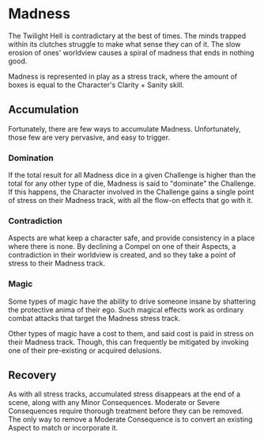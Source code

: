 # Madness

The Twilight Hell is contradictary at the best of times. The minds trapped within its clutches struggle to make what sense they can of it. The slow erosion of ones' worldview causes a spiral of madness that ends in nothing good.

Madness is represented in play as a stress track, where the amount of boxes is equal to the Character's Clarity + Sanity skill.

## Accumulation

Fortunately, there are few ways to accumulate Madness. Unfortunately, those few are very pervasive, and easy to trigger.

### Domination

If the total result for all Madness dice in a given Challenge is higher than the total for any other type of die, Madness is said to "dominate" the Challenge. If this happens, the Character involved in the Challenge gains a single point of stress on their Madness track, with all the flow-on effects that go with it.

### Contradiction

Aspects are what keep a character safe, and provide consistency in a place where there is none. By declining a Compel on one of their Aspects, a contradiction in their worldview is created, and so they take a point of stress to their Madness track.

### Magic

Some types of magic have the ability to drive someone insane by shattering the protective anima of their ego. Such magical effects work as ordinary combat attacks that target the Madness stress track.

Other types of magic have a cost to them, and said cost is paid in stress on their Madness track. Though, this can frequently be mitigated by invoking one of their pre-existing or acquired delusions.

## Recovery

As with all stress tracks, accumulated stress disappears at the end of a scene, along with any Minor Consequences. Moderate or Severe Consequences require thorough treatment before they can be removed. The only way to remove a Moderate Consequence is to convert an existing Aspect to match or incorporate it.
